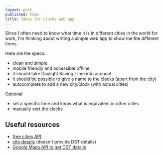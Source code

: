 ```yaml
---
layout: post
published: true
title: Ideas for clocks web app
---
```



Since I often need to know what time it is in different cities in the world for work, I'm thinking about writing a simple web app to show me the different times.

Here are the specs:

* clean and simple
* mobile friendly and accessible offline
* it should take Daylight Saving Time into account
* it should be possible to give a name to the clocks (apart from the city)
* autocomplete to add a new city/clock (with actual cities)

Optional

* set a specific time and know what is equivalent in other cities
* manually sort the clocks

## Useful resources

* [free cities API](http://gd.geobytes.com/AutoCompleteCity?q=miami)
* [city details](http://gd.geobytes.com/GetCityDetails?callback=ciao&fqcn=Miami,%20FL,%20United%20States) (doesn't provide DST details)
* [Google Maps API to get DST details](http://stackoverflow.com/questions/55901/web-service-current-time-zone-for-a-city#answer-14988400)
